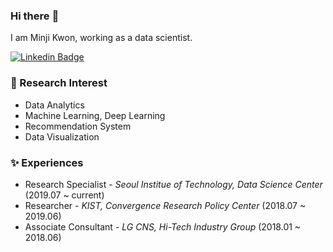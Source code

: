 ### Hi there :art:

I am Minji Kwon, working as a data scientist.

[![Linkedin Badge](https://img.shields.io/badge/-LinkedIn-blue?style=flat-square&logo=Linkedin&logoColor=white&link=https://www.linkedin.com/in/minji-kwon-0ba22718b/)](https://www.linkedin.com/in/minji-kwon-0ba22718b/)

### :blossom: Research Interest
- Data Analytics
- Machine Learning, Deep Learning
- Recommendation System
- Data Visualization

### :sparkles: Experiences
- Research Specialist - *Seoul Institue of Technology, Data Science Center* (2019.07 ~ current)
- Researcher - *KIST, Convergence Research Policy Center* (2018.07 ~ 2019.06)
- Associate Consultant - *LG CNS, Hi-Tech Industry Group* (2018.01 ~ 2018.06)

<!--
**mindykwon/mindykwon** is a ✨ _special_ ✨ repository because its `README.md` (this file) appears on your GitHub profile.

Here are some ideas to get you started:

- 🔭 I’m currently working on ...
- 🌱 I’m currently learning ...
- 👯 I’m looking to collaborate on ...
- 🤔 I’m looking for help with ...
- 💬 Ask me about ...
- 📫 How to reach me: ...
- 😄 Pronouns: ...
- ⚡ Fun fact: ...
- 🎉
